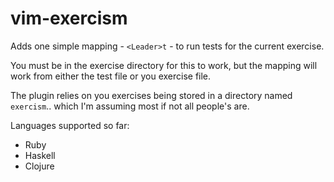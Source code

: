 # vim-exercism

Adds one simple mapping - `<Leader>t` - to run tests for the current exercise.

You must be in the exercise directory for this to work, but the mapping will work from either the test file or you exercise file.

The plugin relies on you exercises being stored in a directory named `exercism`.. which I'm assuming most if not all people's are.

Languages supported so far:

* Ruby
* Haskell
* Clojure

